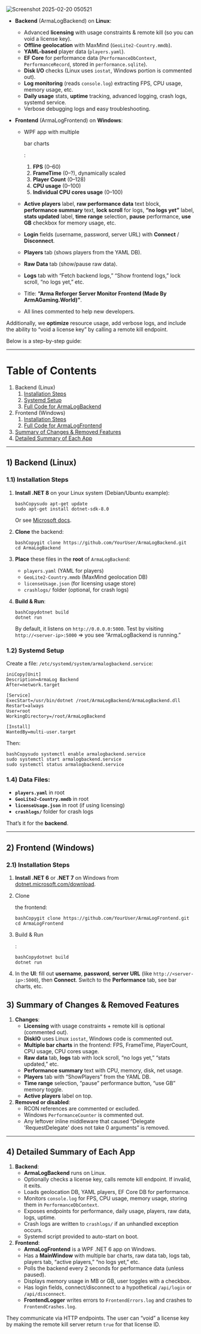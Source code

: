 
![Screenshot 2025-02-20 050521](https://github.com/user-attachments/assets/06445edc-7653-4563-8f5b-c0b92910d10b)

- **Backend** (ArmaLogBackend) on **Linux**:

  - Advanced **licensing** with usage constraints & remote kill (so you can void a license key).
  - **Offline geolocation** with MaxMind (`GeoLite2-Country.mmdb`).
  - **YAML-based** player data (`players.yaml`).
  - **EF Core** for performance data (`PerformanceDbContext`, `PerformanceRecord`, stored in `performance.sqlite`).
  - **Disk I/O** checks (Linux uses `iostat`, Windows portion is commented out).
  - **Log monitoring** (reads `console.log`) extracting FPS, CPU usage, memory usage, etc.
  - **Daily usage** stats, **uptime** tracking, advanced logging, crash logs, systemd service.
  - Verbose debugging logs and easy troubleshooting.

- **Frontend** (ArmaLogFrontend) on **Windows**:

  - WPF app with multiple 

    bar charts

    :

    1. **FPS** (0–60)
    2. **FrameTime** (0–?), dynamically scaled
    3. **Player Count** (0–128)
    4. **CPU usage** (0–100)
    5. **Individual CPU cores usage** (0–100)

  - **Active players** label, **raw performance data** text block, **performance summary** text, **lock scroll** for logs, **“no logs yet”** label, **stats updated** label, **time range** selection, **pause** performance, **use GB** checkbox for memory usage, etc.

  - **Login** fields (username, password, server URL) with **Connect** / **Disconnect**.

  - **Players** tab (shows players from the YAML DB).

  - **Raw Data** tab (show/pause raw data).

  - **Logs** tab with “Fetch backend logs,” “Show frontend logs,” lock scroll, “no logs yet,” etc.

  - Title: **“Arma Reforger Server Monitor Frontend (Made By ArmAGaming.World)”**.

  - All lines commented to help new developers.

Additionally, we **optimize** resource usage,  add verbose logs, and include the ability to “void a license key” by calling a remote kill endpoint. 

Below is a step-by-step guide:

------

# Table of Contents

1. Backend (Linux)
   1. [Installation Steps](#backend-installation)
   2. [Systemd Setup](#backend-systemd)
   3. [Full Code for ArmaLogBackend](#backend-code)
2. Frontend (Windows)
   1. [Installation Steps](#frontend-installation)
   2. [Full Code for ArmaLogFrontend](#frontend-code)
3. [Summary of Changes & Removed Features](#summary-of-changes)
4. [Detailed Summary of Each App](#detailed-summary)

------

<a name="backend"></a>

## 1) Backend (Linux)

<a name="backend-installation"></a>

### 1.1) Installation Steps

1. **Install .NET 8** on your Linux system (Debian/Ubuntu example):

   ```
   bashCopysudo apt-get update
   sudo apt-get install dotnet-sdk-8.0
   ```

   Or see [Microsoft docs](https://learn.microsoft.com/dotnet/core/install/linux).

2. **Clone** the backend:

   ```
   bashCopygit clone https://github.com/YourUser/ArmaLogBackend.git
   cd ArmaLogBackend
   ```

3. **Place** these files in the **root** of `ArmaLogBackend`:

   - `players.yaml` (YAML for players)
   - `GeoLite2-Country.mmdb` (MaxMind geolocation DB)
   - `licenseUsage.json` (for licensing usage store)
   - `crashlogs/` folder (optional, for crash logs)

4. **Build & Run**:

   ```
   bashCopydotnet build
   dotnet run
   ```

   By default, it listens on `http://0.0.0.0:5000`.
   Test by visiting `http://<server-ip>:5000` => you see “ArmaLogBackend is running.”

<a name="backend-systemd"></a>

### 1.2) Systemd Setup

Create a file: `/etc/systemd/system/armalogbackend.service`:

```
iniCopy[Unit]
Description=ArmaLog Backend
After=network.target

[Service]
ExecStart=/usr/bin/dotnet /root/ArmaLogBackend/ArmaLogBackend.dll
Restart=always
User=root
WorkingDirectory=/root/ArmaLogBackend

[Install]
WantedBy=multi-user.target
```

Then:

```
bashCopysudo systemctl enable armalogbackend.service
sudo systemctl start armalogbackend.service
sudo systemctl status armalogbackend.service
```



### 1.4) **Data Files**:

- **`players.yaml`** in root
- **`GeoLite2-Country.mmdb`** in root
- **`licenseUsage.json`** in root (if using licensing)
- **`crashlogs/`** folder for crash logs

That’s it for the **backend**.

------

<a name="frontend"></a>

## 2) Frontend (Windows)

<a name="frontend-installation"></a>

### 2.1) Installation Steps

1. **Install .NET 6** or **.NET 7** on Windows from [dotnet.microsoft.com/download](https://dotnet.microsoft.com/download).

2. Clone

    the frontend:

   ```
   bashCopygit clone https://github.com/YourUser/ArmaLogFrontend.git
   cd ArmaLogFrontend
   ```

3. Build & Run

   :

   ```
   bashCopydotnet build
   dotnet run
   ```

4. In the **UI**: fill out **username**, **password**, **server URL** (like `http://<server-ip>:5000`), then **Connect**. Switch to the **Performance** tab, see bar charts, etc.



## 3) Summary of Changes & Removed Features

1. **Changes**:
   - **Licensing** with usage constraints + remote kill is optional (commented out).
   - **DiskIO** uses Linux `iostat`, Windows code is commented out.
   - **Multiple bar charts** in the frontend: FPS, FrameTime, PlayerCount, CPU usage, CPU cores usage.
   - **Raw data** tab, **logs** tab with lock scroll, “no logs yet,” “stats updated,” etc.
   - **Performance summary** text with CPU, memory, disk, net usage.
   - **Players** tab with “ShowPlayers” from the YAML DB.
   - **Time range** selection, “pause” performance button, “use GB” memory toggle.
   - **Active players** label on top.
2. **Removed or disabled**:
   - RCON references are commented or excluded.
   - Windows `PerformanceCounter` is commented out.
   - Any leftover inline middleware that caused “Delegate 'RequestDelegate' does not take 0 arguments” is removed.

------

<a name="detailed-summary"></a>

## 4) Detailed Summary of Each App

1. **Backend**:
   - **ArmaLogBackend** runs on Linux.
   - Optionally checks a license key, calls remote kill endpoint. If invalid, it exits.
   - Loads geolocation DB, YAML players, EF Core DB for performance.
   - Monitors `console.log` for FPS, CPU usage, memory usage, storing them in `PerformanceDbContext`.
   - Exposes endpoints for performance, daily usage, players, raw data, logs, uptime.
   - Crash logs are written to `crashlogs/` if an unhandled exception occurs.
   - Systemd script provided to auto-start on boot.
2. **Frontend**:
   - **ArmaLogFrontend** is a WPF .NET 6 app on Windows.
   - Has a **MainWindow** with multiple bar charts, raw data tab, logs tab, players tab, “active players,” “no logs yet,” etc.
   - Polls the backend every 2 seconds for performance data (unless paused).
   - Displays memory usage in MB or GB, user toggles with a checkbox.
   - Has login fields, connect/disconnect to a hypothetical `/api/login` or `/api/disconnect`.
   - **FrontendLogger** writes errors to `FrontendErrors.log` and crashes to `FrontendCrashes.log`.

They communicate via HTTP endpoints. The user can “void” a license key by making the remote kill server return `true` for that license ID.



